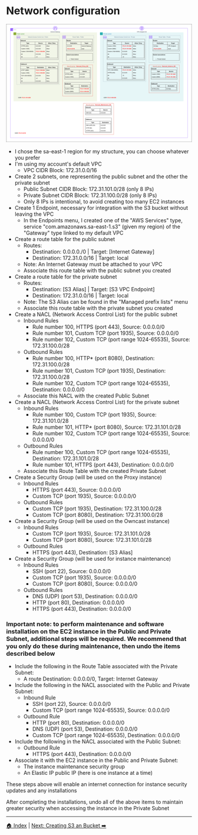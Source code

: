 # Network configuration
![Owncast-Network.drawio.svg](/Images/Owncast-Network.drawio.svg)

- I chose the sa-east-1 region for my structure, you can choose whatever you prefer
- I'm using my account's default VPC
  - VPC CIDR Block: 172.31.0.0/16
- Create 2 subnets, one representing the public subnet and the other the private subnet
  - Public Subnet CIDR Block: 172.31.101.0/28 (only 8 IPs)
  - Private Subnet CIDR Block: 172.31.100.0/28 (only 8 IPs)
  - Only 8 IPs is intentional, to avoid creating too many EC2 instances
- Create 1 Endpoint, necessary for integration with the S3 bucket without leaving the VPC
  - In the Endpoints menu, I created one of the "AWS Services" type, service "com.amazonaws.sa-east-1.s3" (given my region) of the "Gateway" type linked to my default VPC
- Create a route table for the public subnet
  - Routes:
    - Destination: 0.0.0.0./0 | Target: [Internet Gateway]
    - Destination: 172.31.0.0/16 | Target: local
  - Note: An Internet Gateway must be attached to your VPC
  - Associate this route table with the public subnet you created
- Create a route table for the private subnet
  - Routes:
    - Destination: [S3 Alias] | Target: [S3 VPC Endpoint]
    - Destination: 172.31.0.0/16 | Target: local
  - Note: The S3 Alias can be found in the "Managed prefix lists" menu
  - Associate this route table with the private subnet you created
- Create a NACL (Network Access Control List) for the public subnet
  - Inbound Rules
    - Rule number 100, HTTPS (port 443), Source: 0.0.0.0/0
    - Rule number 101, Custom TCP (port 1935), Source: 0.0.0.0/0
    - Rule number 102, Custom TCP (port range 1024-65535), Source: 172.31.100.0/28
  - Outbound Rules
    - Rule number 100, HTTP* (port 8080), Destination: 172.31.100.0/28
    - Rule number 101, Custom TCP (port 1935), Destination: 172.31.100.0/28
    - Rule number 102, Custom TCP (port range 1024-65535), Destination: 0.0.0.0/0
  - Associate this NACL with the created Public Subnet
- Create a NACL (Network Access Control List) for the private subnet
  - Inbound Rules
    - Rule number 100, Custom TCP (port 1935), Source: 172.31.101.0/28
    - Rule number 101, HTTP* (port 8080), Source: 172.31.101.0/28
    - Rule number 102, Custom TCP (port range 1024-65535), Source: 0.0.0.0/0
  - Outbound Rules
    - Rule number 100, Custom TCP (port range 1024-65535), Destination: 172.31.101.0/28
    - Rule number 101, HTTPS (port 443), Destination: 0.0.0.0/0
  - Associate this Route Table with the created Private Subnet
- Create a Security Group (will be used on the Proxy instance)
  - Inbound Rules
    - HTTPS (port 443), Source: 0.0.0.0/0
    - Custom TCP (port 1935), Source: 0.0.0.0/0
  - Outbound Rules
    - Custom TCP (port 1935), Destination: 172.31.100.0/28
    - Custom TCP (port 8080), Destination: 172.31.100.0/28
- Create a Security Group (will be used on the Owncast instance)
  - Inbound Rules
    - Custom TCP (port 1935), Source: 172.31.101.0/28
    - Custom TCP (port 8080), Source: 172.31.101.0/28
  - Outbound Rules
    - HTTPS (port 443), Destination: [S3 Alias]
- Create a Security Group (will be used for instance maintenance)
  - Inbound Rules
    - SSH (port 22), Source: 0.0.0.0/0
    - Custom TCP (port 1935), Source: 0.0.0.0/0
    - Custom TCP (port 8080), Source: 0.0.0.0/0
  - Outbound Rules
    - DNS (UDP) (port 53), Destination: 0.0.0.0/0
    - HTTP (port 80), Destination: 0.0.0.0/0
    - HTTPS (port 443), Destination: 0.0.0.0/0

### Important note: to perform maintenance and software installation on the EC2 instance in the Public and Private Subnet, additional steps will be required. We recommend that you only do these during maintenance, then undo the items described below
- Include the following in the Route Table associated with the Private Subnet:
  - A route Destination: 0.0.0.0/0, Target: Internet Gateway
- Include the following in the NACL associated with the Public and Private Subnet:
  - Inbound Rule
    - SSH (port 22), Source: 0.0.0.0/0
    - Custom TCP (port range 1024-65535), Source: 0.0.0.0/0
  - Outbound Rule
    - HTTP (port 80), Destination: 0.0.0.0/0
    - DNS (UDP) (port 53), Destination: 0.0.0.0/0
    - Custom TCP (port range 1024-65535), Destination: 0.0.0.0/0
- Include the following in the NACL associated with the Public Subnet:
  - Outbound Rule
    - HTTPS (port 443), Destination: 0.0.0.0/0
- Associate it with the EC2 instance in the Public and Private Subnet:
  - The instance maintenance security group
  - An Elastic IP public IP (here is one instance at a time)

These steps above will enable an internet connection for instance security updates and any installations

After completing the installations, undo all of the above items to maintain greater security when accessing the instance in the Private Subnet

---
[🏠 Index](../README.md) | [Next: Creating S3 an Bucket ➡️](02-S3-Bucket.md)